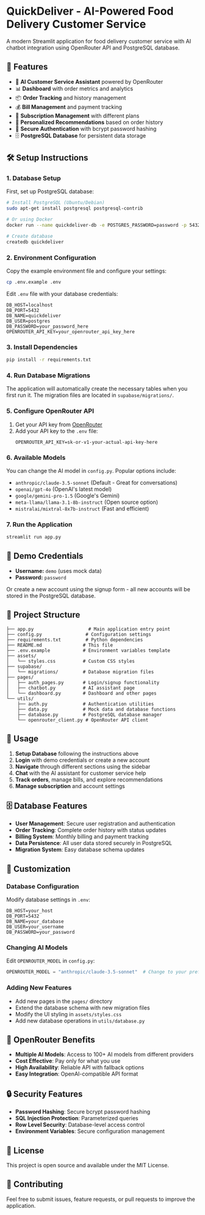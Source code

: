 # QuickDeliver - AI-Powered Food Delivery Customer Service

A modern Streamlit application for food delivery customer service with AI chatbot integration using OpenRouter API and PostgreSQL database.

## 🚀 Features

- 🤖 **AI Customer Service Assistant** powered by OpenRouter
- 📊 **Dashboard** with order metrics and analytics
- 📦 **Order Tracking** and history management
- 💰 **Bill Management** and payment tracking
- 💎 **Subscription Management** with different plans
- 🎯 **Personalized Recommendations** based on order history
- 🔐 **Secure Authentication** with bcrypt password hashing
- 🗄️ **PostgreSQL Database** for persistent data storage

## 🛠️ Setup Instructions

### 1. Database Setup
First, set up PostgreSQL database:
```bash
# Install PostgreSQL (Ubuntu/Debian)
sudo apt-get install postgresql postgresql-contrib

# Or using Docker
docker run --name quickdeliver-db -e POSTGRES_PASSWORD=password -p 5432:5432 -d postgres

# Create database
createdb quickdeliver
```

### 2. Environment Configuration
Copy the example environment file and configure your settings:
```bash
cp .env.example .env
```

Edit `.env` file with your database credentials:
```env
DB_HOST=localhost
DB_PORT=5432
DB_NAME=quickdeliver
DB_USER=postgres
DB_PASSWORD=your_password_here
OPENROUTER_API_KEY=your_openrouter_api_key_here
```

### 3. Install Dependencies
```bash
pip install -r requirements.txt
```

### 4. Run Database Migrations
The application will automatically create the necessary tables when you first run it. The migration files are located in `supabase/migrations/`.

### 5. Configure OpenRouter API
1. Get your API key from [OpenRouter](https://openrouter.ai/)
2. Add your API key to the `.env` file:
   ```env
   OPENROUTER_API_KEY=sk-or-v1-your-actual-api-key-here
   ```

### 6. Available Models
You can change the AI model in `config.py`. Popular options include:
- `anthropic/claude-3.5-sonnet` (Default - Great for conversations)
- `openai/gpt-4o` (OpenAI's latest model)
- `google/gemini-pro-1.5` (Google's Gemini)
- `meta-llama/llama-3.1-8b-instruct` (Open source option)
- `mistralai/mixtral-8x7b-instruct` (Fast and efficient)

### 7. Run the Application
```bash
streamlit run app.py
```

## 🔑 Demo Credentials

- **Username:** `demo` (uses mock data)
- **Password:** `password`

Or create a new account using the signup form - all new accounts will be stored in the PostgreSQL database.

## 📁 Project Structure

```
├── app.py                    # Main application entry point
├── config.py                # Configuration settings
├── requirements.txt         # Python dependencies
├── README.md               # This file
├── .env.example            # Environment variables template
├── assets/
│   └── styles.css          # Custom CSS styles
├── supabase/
│   └── migrations/         # Database migration files
├── pages/
│   ├── auth_pages.py       # Login/signup functionality
│   ├── chatbot.py          # AI assistant page
│   └── dashboard.py        # Dashboard and other pages
└── utils/
    ├── auth.py             # Authentication utilities
    ├── data.py             # Mock data and database functions
    ├── database.py         # PostgreSQL database manager
    └── openrouter_client.py # OpenRouter API client
```

## 🎯 Usage

1. **Setup Database** following the instructions above
2. **Login** with demo credentials or create a new account
3. **Navigate** through different sections using the sidebar
4. **Chat** with the AI assistant for customer service help
5. **Track orders**, manage bills, and explore recommendations
6. **Manage subscription** and account settings

## 🗄️ Database Features

- **User Management**: Secure user registration and authentication
- **Order Tracking**: Complete order history with status updates
- **Billing System**: Monthly billing and payment tracking
- **Data Persistence**: All user data stored securely in PostgreSQL
- **Migration System**: Easy database schema updates

## 🔧 Customization

### Database Configuration
Modify database settings in `.env`:
```env
DB_HOST=your_host
DB_PORT=5432
DB_NAME=your_database
DB_USER=your_username
DB_PASSWORD=your_password
```

### Changing AI Models
Edit `OPENROUTER_MODEL` in `config.py`:
```python
OPENROUTER_MODEL = "anthropic/claude-3.5-sonnet"  # Change to your preferred model
```

### Adding New Features
- Add new pages in the `pages/` directory
- Extend the database schema with new migration files
- Modify the UI styling in `assets/styles.css`
- Add new database operations in `utils/database.py`

## 🌟 OpenRouter Benefits

- **Multiple AI Models**: Access to 100+ AI models from different providers
- **Cost Effective**: Pay only for what you use
- **High Availability**: Reliable API with fallback options
- **Easy Integration**: OpenAI-compatible API format

## 🔒 Security Features

- **Password Hashing**: Secure bcrypt password hashing
- **SQL Injection Protection**: Parameterized queries
- **Row Level Security**: Database-level access control
- **Environment Variables**: Secure configuration management

## 📝 License

This project is open source and available under the MIT License.

## 🤝 Contributing

Feel free to submit issues, feature requests, or pull requests to improve the application.
